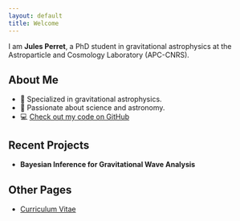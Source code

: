 ```yaml
---
layout: default
title: Welcome
---
```



I am **Jules Perret**, a PhD student in gravitational astrophysics at the Astroparticle and Cosmology Laboratory (APC-CNRS).

## About Me
- 🔭 Specialized in gravitational astrophysics.
- 🚀 Passionate about science and astronomy.
- 💻 [Check out my code on GitHub](https://github.com/jperret21)

## Recent Projects
- **Bayesian Inference for Gravitational Wave Analysis**



## Other Pages
- [Curriculum Vitae](about.md)